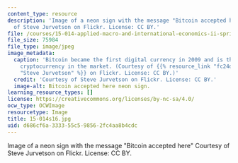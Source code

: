 ```yaml
---
content_type: resource
description: 'Image of a neon sign with the message "Bitcoin accepted here" Courtesy
  of Steve Jurvetson on Flickr. License: CC BY.'
file: /courses/15-014-applied-macro-and-international-economics-ii-spring-2016/d686cf6a333355c598562fc4aa8b4cdc_15-014s16.jpg
file_size: 75984
file_type: image/jpeg
image_metadata:
  caption: 'Bitcoin became the first digital currency in 2009 and is the leading decentralized
    cryptocurrency in the market. (Courtesy of {{% resource_link "fc24d88d-2dd6-4c3b-8a51-74a7d5a3af58"
    "Steve Jurvetson" %}} on Flickr. License: CC BY.)'
  credit: 'Courtesy of Steve Jurvetson on Flickr. License: CC BY.'
  image-alt: Bitcoin accepted here neon sign.
learning_resource_types: []
license: https://creativecommons.org/licenses/by-nc-sa/4.0/
ocw_type: OCWImage
resourcetype: Image
title: 15-014s16.jpg
uid: d686cf6a-3333-55c5-9856-2fc4aa8b4cdc
---
```

Image of a neon sign with the message "Bitcoin accepted here" Courtesy of Steve Jurvetson on Flickr. License: CC BY.